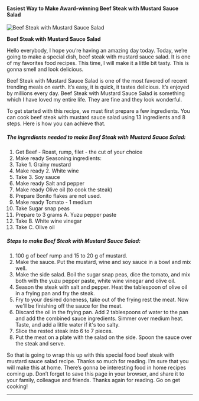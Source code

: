             

#### Easiest Way to Make Award-winning Beef Steak with Mustard Sauce Salad

![Beef Steak with Mustard Sauce Salad](https://img-global.cpcdn.com/recipes/4628786747277312/751x532cq70/beef-steak-with-mustard-sauce-salad-recipe-main-photo.jpg)

**Beef Steak with Mustard Sauce Salad**

Hello everybody, I hope you’re having an amazing day today. Today, we’re going to make a special dish, beef steak with mustard sauce salad. It is one of my favorites food recipes. This time, I will make it a little bit tasty. This is gonna smell and look delicious.

Beef Steak with Mustard Sauce Salad is one of the most favored of recent trending meals on earth. It’s easy, it is quick, it tastes delicious. It’s enjoyed by millions every day. Beef Steak with Mustard Sauce Salad is something which I have loved my entire life. They are fine and they look wonderful.

To get started with this recipe, we must first prepare a few ingredients. You can cook beef steak with mustard sauce salad using 13 ingredients and 8 steps. Here is how you can achieve that.

##### The ingredients needed to make Beef Steak with Mustard Sauce Salad:

1.  Get Beef - Roast, rump, filet - the cut of your choice
2.  Make ready Seasoning ingredients:
3.  Take 1. Grainy mustard
4.  Make ready 2. White wine
5.  Take 3. Soy sauce
6.  Make ready Salt and pepper
7.  Make ready Olive oil (to cook the steak)
8.  Prepare Bonito flakes are not used.
9.  Make ready Tomato - 1 medium
10.  Take Sugar snap peas
11.  Prepare to 3 grams A. Yuzu pepper paste
12.  Take B. White wine vinegar
13.  Take C. Olive oil

##### Steps to make Beef Steak with Mustard Sauce Salad:

1.  100 g of beef rump and 15 to 20 g of mustard.
2.  Make the sauce. Put the mustard, wine and soy sauce in a bowl and mix well.
3.  Make the side salad. Boil the sugar snap peas, dice the tomato, and mix both with the yuzu pepper paste, white wine vinegar and olive oil.
4.  Season the steak with salt and pepper. Heat the tablespoon of olive oil in a frying pan and fry the steak.
5.  Fry to your desired doneness, take out of the frying rest the meat. Now we'll be finishing off the sauce for the meat.
6.  Discard the oil in the frying pan. Add 2 tablespoons of water to the pan and add the combined sauce ingredients. Simmer over medium heat. Taste, and add a little water if it's too salty.
7.  Slice the rested steak into 6 to 7 pieces.
8.  Put the meat on a plate with the salad on the side. Spoon the sauce over the steak and serve.

So that is going to wrap this up with this special food beef steak with mustard sauce salad recipe. Thanks so much for reading. I’m sure that you will make this at home. There’s gonna be interesting food in home recipes coming up. Don’t forget to save this page in your browser, and share it to your family, colleague and friends. Thanks again for reading. Go on get cooking!

* * *